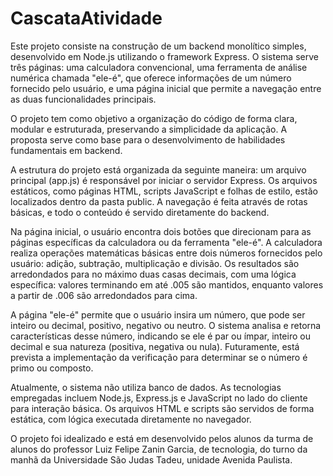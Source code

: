 # CascataAtividade

Este projeto consiste na construção de um backend monolítico simples, desenvolvido em Node.js utilizando o framework Express. O sistema serve três páginas: uma calculadora convencional, uma ferramenta de análise numérica chamada "ele-é", que oferece informações de um número fornecido pelo usuário, e uma página inicial que permite a navegação entre as duas funcionalidades principais.

O projeto tem como objetivo a organização do código de forma clara, modular e estruturada, preservando a simplicidade da aplicação. A proposta serve como base para o desenvolvimento de habilidades fundamentais em backend.

A estrutura do projeto está organizada da seguinte maneira: um arquivo principal (app.js) é responsável por iniciar o servidor Express. Os arquivos estáticos, como páginas HTML, scripts JavaScript e folhas de estilo, estão localizados dentro da pasta public. A navegação é feita através de rotas básicas, e todo o conteúdo é servido diretamente do backend.

Na página inicial, o usuário encontra dois botões que direcionam para as páginas específicas da calculadora ou da ferramenta "ele-é". A calculadora realiza operações matemáticas básicas entre dois números fornecidos pelo usuário: adição, subtração, multiplicação e divisão. Os resultados são arredondados para no máximo duas casas decimais, com uma lógica específica: valores terminando em até .005 são mantidos, enquanto valores a partir de .006 são arredondados para cima.

A página "ele-é" permite que o usuário insira um número, que pode ser inteiro ou decimal, positivo, negativo ou neutro. O sistema analisa e retorna características desse número, indicando se ele é par ou ímpar, inteiro ou decimal e sua natureza (positiva, negativa ou nula). Futuramente, está prevista a implementação da verificação para determinar se o número é primo ou composto.

Atualmente, o sistema não utiliza banco de dados. As tecnologias empregadas incluem Node.js, Express.js e JavaScript no lado do cliente para interação básica. Os arquivos HTML e scripts são servidos de forma estática, com lógica executada diretamente no navegador.

O projeto foi idealizado e está em desenvolvido pelos alunos da turma de alunos do professor Luiz Felipe Zanin Garcia, de tecnologia, do turno da manhã da Universidade São Judas Tadeu, unidade Avenida Paulista.